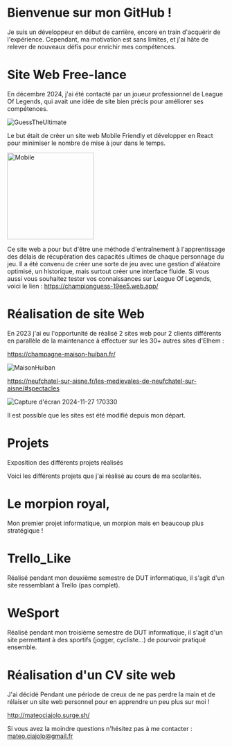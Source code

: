 # Bienvenue sur mon GitHub ! 
Je suis un développeur en début de carrière, encore en train d'acquérir de l'expérience. Cependant, ma motivation est sans limites, et j'ai hâte de relever de nouveaux défis pour enrichir mes compétences.

# Site Web Free-lance

En décembre 2024, j'ai été contacté par un joueur professionnel de League Of Legends, qui avait une idée de site bien précis pour améliorer ses compétences.

![GuessTheUltimate](https://github.com/user-attachments/assets/71707b9c-70c0-48bf-8486-a1b5d0016ce6)

Le but était de créer un site web Mobile Friendly et développer en React pour minimiser le nombre de mise à jour dans le temps. 

<img src="https://github.com/user-attachments/assets/65c84d6b-f8bf-4d4a-9994-df941cdb4ee1" alt="Mobile" width="200"/>

Ce site web a pour but d'être une méthode d'entraînement à l'apprentissage des délais de récupération des capacités ultimes de chaque personnage du jeu.
Il a été convenu de créer une sorte de jeu avec une gestion d'aléatoire optimisé, un historique, mais surtout créer une interface fluide.
Si vous aussi vous souhaitez tester vos connaissances sur League Of Legends, voici le lien : https://championguess-19ee5.web.app/

# Réalisation de site Web

En 2023 j'ai eu l'opportunité de réalisé 2 sites web pour 2 clients différents en parallèle de la maintenance à effectuer sur les 30+ autres sites d'Elhem : 

https://champagne-maison-huiban.fr/

![MaisonHuiban](https://github.com/user-attachments/assets/323a9148-c39d-4433-8e16-e8b209a6807a)

https://neufchatel-sur-aisne.fr/les-medievales-de-neufchatel-sur-aisne/#spectacles

![Capture d'écran 2024-11-27 170330](https://github.com/user-attachments/assets/5767c89e-65e8-4c50-94b9-9ee1fd19824f)

Il est possible que les sites est été modifié depuis mon départ.

# Projets
Exposition des différents projets réalisés

Voici les différents projets que j'ai réalisé au cours de ma scolarités.

# Le morpion royal, 

Mon premier projet informatique, un morpion mais en beaucoup plus stratégique !  

# Trello_Like

Réalisé pendant mon deuxième semestre de DUT informatique, il s'agit d'un site ressemblant à Trello (pas complet).

# WeSport

Réalisé pendant mon troisième semestre de DUT informatique, il s'agit d'un site permettant à des sportifs (jogger, cycliste...) de pourvoir pratiqué ensemble.

# Réalisation d'un CV site web

J'ai décidé Pendant une période de creux de ne pas perdre la main et de rélaiser un site web personnel pour en apprendre un peu plus sur moi ! 

http://mateociajolo.surge.sh/

Si vous avez la moindre questions n'hésitez pas à me contacter : mateo.ciajolo@gmail.fr
